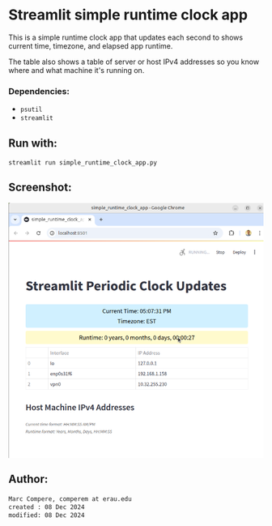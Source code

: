 # Streamlit simple runtime clock app

This is a simple runtime clock app that updates each second to shows current time, timezone, and elapsed app runtime.

The table also shows a table of server or host IPv4 addresses so you know where and what machine it's running on.

### Dependencies:
- <code>psutil</code>
- <code>streamlit</code>


## Run with:
    
    streamlit run simple_runtime_clock_app.py


## Screenshot:
<img align="center" src="screenshot.png" alt="screenshot of simple timer">


## Author:

    Marc Compere, comperem at erau.edu
    created : 08 Dec 2024
    modified: 08 Dec 2024




